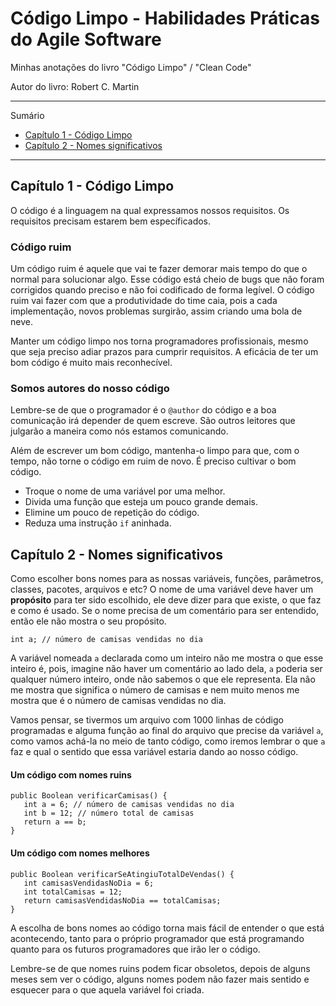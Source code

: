 # Código Limpo - Habilidades Práticas do Agile Software

Minhas anotações do livro "Código Limpo" / "Clean Code"

Autor do livro: Robert C. Martin

*******
Sumário
- [Capítulo 1 - Código Limpo](#capítulo-1---código-limpo)
- [Capítulo 2 - Nomes significativos](#capítulo-2---nomes-significativos)
*******

## Capítulo 1 - Código Limpo

O código é a linguagem na qual expressamos nossos requisitos. Os requisitos precisam estarem bem específicados.

### Código ruim

Um código ruim é aquele que vai te fazer demorar mais tempo do que o normal para solucionar algo. Esse código está cheio de bugs que não foram corrigidos quando preciso e não foi codificado de forma legível. O código ruim vai fazer com que a produtividade do time caia, pois a cada implementação, novos problemas surgirão, assim criando uma bola de neve. 

Manter um código limpo nos torna programadores profissionais, mesmo que seja preciso adiar prazos para cumprir requisitos. A eficácia de ter um bom código é muito mais reconhecível.

### Somos autores do nosso código

Lembre-se de que o programador é o `@author` do código e a boa comunicação irá depender de quem escreve. São outros leitores que julgarão a maneira como nós estamos comunicando.

Além de escrever um bom código, mantenha-o limpo para que, com o tempo, não torne o código em ruim de novo. É preciso cultivar o bom código. 

 - Troque o nome de uma variável por uma melhor.
 - Divida uma função que esteja um pouco grande demais.
 - Elimine um pouco de repetição do código.
 - Reduza uma instrução `if` aninhada.

## Capítulo 2 - Nomes significativos

Como escolher bons nomes para as nossas variáveis, funções, parâmetros, classes, pacotes, arquivos e etc? O nome de uma variável deve haver um **propósito** para ter sido escolhido, ele deve dizer para que existe, o que faz e como é usado. Se o nome precisa de um comentário para ser entendido, então ele não mostra o seu propósito. 

    int a; // número de camisas vendidas no dia

A variável nomeada `a` declarada como um inteiro não me mostra o que esse inteiro é, pois, imagine não haver um comentário ao lado dela, `a` poderia ser qualquer número inteiro, onde não sabemos o que ele representa. Ela não me mostra que significa o número de camisas e nem muito menos me mostra que é o número de camisas vendidas no dia.

Vamos pensar, se tivermos um arquivo com 1000 linhas de código programadas e alguma função ao final do arquivo que precise da variável `a`, como vamos achá-la no meio de tanto código, como iremos lembrar o que `a` faz e qual o sentido que essa variável estaria dando ao nosso código.

#### Um código com nomes ruins

    public Boolean verificarCamisas() {
       int a = 6; // número de camisas vendidas no dia
       int b = 12; // número total de camisas
       return a == b;
    }

#### Um código com nomes melhores

    public Boolean verificarSeAtingiuTotalDeVendas() {
       int camisasVendidasNoDia = 6;
       int totalCamisas = 12;
       return camisasVendidasNoDia == totalCamisas;
    }

A escolha de bons nomes ao código torna mais fácil de entender o que está acontecendo, tanto para o próprio programador que está programando quanto para os futuros programadores que irão ler o código. 

Lembre-se de que nomes ruins podem ficar obsoletos, depois de alguns meses sem ver o código, alguns nomes podem não fazer mais sentido e esquecer para o que aquela variável foi criada.

